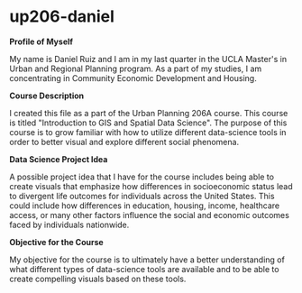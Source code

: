 # up206-daniel

**Profile of Myself**

My name is Daniel Ruiz and I am in my last quarter in the UCLA Master's in Urban and Regional Planning program. As a part of my studies, I am concentrating in Community Economic Development and Housing. 

**Course Description**

I created this file as a part of the Urban Planning 206A course. This course is titled "Introduction to GIS and Spatial Data Science". The purpose of this course is to grow familiar with how to utilize different data-science tools in order to better visual and explore different social phenomena. 

**Data Science Project Idea**

A possible project idea that I have for the course includes being able to create visuals that emphasize how differences in socioeconomic status lead to divergent life outcomes for individuals across the United States. This could include how differences in education, housing, income, healthcare access, or many other factors influence the social and economic outcomes faced by individuals nationwide. 

**Objective for the Course**

My objective for the course is to ultimately have a better understanding of what different types of data-science tools are available and to be able to create compelling visuals based on these tools.  
